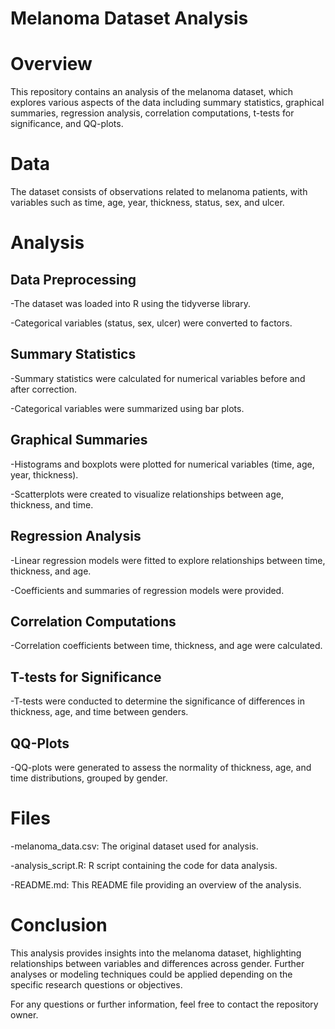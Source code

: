 # Melanoma Dataset Analysis

# Overview
This repository contains an analysis of the melanoma dataset, which explores various aspects of the data including summary statistics, graphical summaries, regression analysis, correlation computations, t-tests for significance, and QQ-plots.


# Data
The dataset consists of observations related to melanoma patients, with variables such as time, age, year, thickness, status, sex, and ulcer.


# Analysis
## Data Preprocessing
-The dataset was loaded into R using the tidyverse library.

-Categorical variables (status, sex, ulcer) were converted to factors.

## Summary Statistics
-Summary statistics were calculated for numerical variables before and after correction.

-Categorical variables were summarized using bar plots.

## Graphical Summaries
-Histograms and boxplots were plotted for numerical variables (time, age, year, thickness).

-Scatterplots were created to visualize relationships between age, thickness, and time.

## Regression Analysis
-Linear regression models were fitted to explore relationships between time, thickness, and age.

-Coefficients and summaries of regression models were provided.

## Correlation Computations
-Correlation coefficients between time, thickness, and age were calculated.

## T-tests for Significance
-T-tests were conducted to determine the significance of differences in thickness, age, and time between genders.

## QQ-Plots
-QQ-plots were generated to assess the normality of thickness, age, and time distributions, grouped by gender.

# Files
-melanoma_data.csv: The original dataset used for analysis.

-analysis_script.R: R script containing the code for data analysis.

-README.md: This README file providing an overview of the analysis.

# Conclusion
This analysis provides insights into the melanoma dataset, highlighting relationships between variables and differences across gender. Further analyses or modeling techniques could be applied depending on the specific research questions or objectives.

For any questions or further information, feel free to contact the repository owner.
